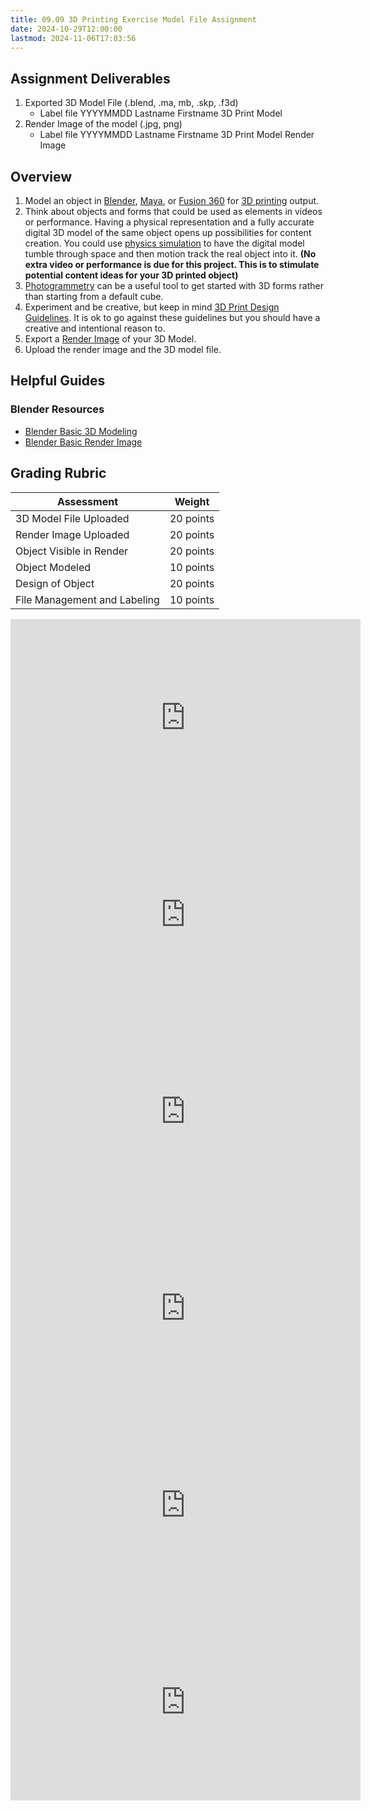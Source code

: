 ```yaml
---
title: 09.09 3D Printing Exercise Model File Assignment
date: 2024-10-29T12:00:00
lastmod: 2024-11-06T17:03:56
---
```


## Assignment Deliverables

1. Exported 3D Model File (.blend, .ma, mb, .skp, .f3d)
   - Label file YYYYMMDD Lastname Firstname 3D Print Model
2. Render Image of the model (.jpg, png)
   - Label file YYYYMMDD Lastname Firstname 3D Print Model Render Image

## Overview

1. Model an object in [Blender](../../../../3d-modeling/blender/blender.md), [Maya](../../../../3d-modeling/maya/maya.md), or [Fusion 360](../../../../3d-modeling/fusion-360/fusion-360.md) for [3D printing](./09-01-3d-printing.md) output.
2. Think about objects and forms that could be used as elements in videos or performance. Having a physical representation and a fully accurate digital 3D model of the same object opens up possibilities for content creation. You could use [physics simulation](../../../../3d-modeling/blender/rigid-body-physics-quick-start-tutorial-blender.md) to have the digital model tumble through space and then motion track the real object into it. **(No extra video or performance is due for this project. This is to stimulate potential content ideas for your 3D printed object)**
3. [Photogrammetry](../../../../3d-modeling/photogrammetry.md) can be a useful tool to get started with 3D forms rather than starting from a default cube.
4. Experiment and be creative, but keep in mind [3D Print Design Guidelines](./09-03-3d-print-design-guidelines.md). It is ok to go against these guidelines but you should have a creative and intentional reason to.
5. Export a [Render Image](./09-04-blender-simple-render.md) of your 3D Model.
6. Upload the render image and the 3D model file.

## Helpful Guides

### Blender Resources

- [Blender Basic 3D Modeling](../../../../3d-modeling/blender/3d-modeling-basics-blender.md)
- [Blender Basic Render Image](./09-04-blender-simple-render.md)

## Grading Rubric

<div class="responsive-table-markdown">

| Assessment                   | Weight    |
| ---------------------------- | --------- |
| 3D Model File Uploaded       | 20 points |
| Render Image Uploaded        | 20 points |
| Object Visible in Render     | 20 points |
| Object Modeled               | 10 points |
| Design of Object             | 20 points |
| File Management and Labeling | 10 points |

</div>

<div class="video-grid">

<div class="iframe-16-9-container">
<iframe class="youTubeIframe" width="560" height="315" src="https://www.youtube.com/embed/d54uJufn1pA?si=jOpx5BL0q9mdviJP" title="User Interface Blender" frameborder="0" allow="accelerometer; autoplay; clipboard-write; encrypted-media; gyroscope; picture-in-picture; web-share" allowfullscreen></iframe>
</div>

<div class="iframe-16-9-container">
<iframe class="youTubeIframe" width="560" height="315" src="https://www.youtube.com/embed/7S1p17VvFiA" title="Change Units Blender" frameborder="0" allow="accelerometer; autoplay; clipboard-write; encrypted-media; gyroscope; picture-in-picture; web-share" allowfullscreen></iframe>
</div>

<div class="iframe-16-9-container">
<iframe class="youTubeIframe"  width="560" height="315" src="https://www.youtube.com/embed/Qw8jl8mKEsY?rel=0" title="Basic Render Blender" frameborder="0" allow="accelerometer; autoplay; clipboard-write; encrypted-media; gyroscope; picture-in-picture; web-share" allowfullscreen></iframe>
</div>

<div class="iframe-16-9-container">
<iframe class="youTubeIframe"  width="560" height="315" src="https://www.youtube.com/embed/lsEYDk00WFs?rel=0" title="Infinite Background Blender" frameborder="0" allow="accelerometer; autoplay; clipboard-write; encrypted-media; gyroscope; picture-in-picture; web-share" allowfullscreen></iframe>
</div>

<div class="iframe-16-9-container">
<iframe class="youTubeIframe" width="560" height="315" src="https://www.youtube.com/embed/SbMuowrbKe0" title="Blender 3 Point Lighting Addon" frameborder="0" allow="accelerometer; autoplay; clipboard-write; encrypted-media; gyroscope; picture-in-picture; web-share" allowfullscreen></iframe>
</div>

<div class="iframe-16-9-container">
<iframe class="youTubeIframe" width="560" height="315" src="https://www.youtube.com/embed/_E-b6CENHms" title="Blender 3D Print Toolbox" frameborder="0" allow="accelerometer; autoplay; clipboard-write; encrypted-media; gyroscope; picture-in-picture; web-share" allowfullscreen></iframe>
</div>

</div>
